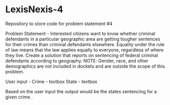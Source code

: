 # LexisNexis-4
Repository to store code for problem statement #4

Problem Statement - Interested citizens want to know whether criminal defendants in a particular geographic area are
getting tougher sentences for their crimes than criminal defendants elsewhere. Equality under
the rule of law means that the law applies equally to everyone, regardless of where they live.
Create a solution that reports on sentencing of federal criminal defendants according to
geography. NOTE: Gender, race, and other demographics are not included in dockets and are
outside the scope of this problem.

User input - 
Crime - textbox
State - textbox

Based on the user input the output would be the states sentencing for a given crime .


